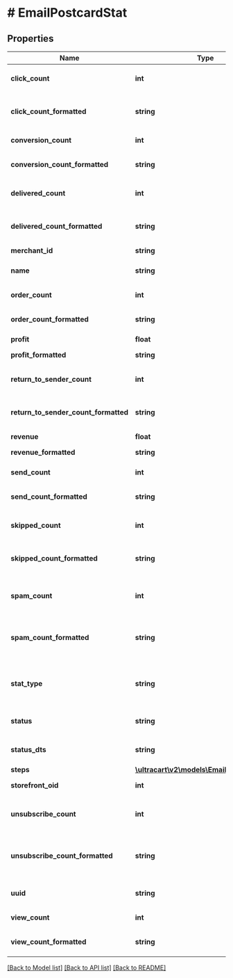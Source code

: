 # # EmailPostcardStat

## Properties

Name | Type | Description | Notes
------------ | ------------- | ------------- | -------------
**click_count** | **int** | Count of clicked emails | [optional]
**click_count_formatted** | **string** | Count of clicked emails, formatted | [optional]
**conversion_count** | **int** | Count of conversions | [optional]
**conversion_count_formatted** | **string** | Count of conversions, formatted | [optional]
**delivered_count** | **int** | Count of delivered emails | [optional]
**delivered_count_formatted** | **string** | Count of delivered emails, formatted | [optional]
**merchant_id** | **string** | Merchant ID | [optional]
**name** | **string** | List or segment name | [optional]
**order_count** | **int** | Count of orders | [optional]
**order_count_formatted** | **string** | Count of orders, formatted | [optional]
**profit** | **float** | Profit | [optional]
**profit_formatted** | **string** | Profit, formatted | [optional]
**return_to_sender_count** | **int** | Count of return to sender | [optional]
**return_to_sender_count_formatted** | **string** | Count of return to sender, formatted | [optional]
**revenue** | **float** | Revenue | [optional]
**revenue_formatted** | **string** | Revenue, formatted | [optional]
**send_count** | **int** | Count of emails sent | [optional]
**send_count_formatted** | **string** | Count of emails sent, formatted | [optional]
**skipped_count** | **int** | Count of skipped emails | [optional]
**skipped_count_formatted** | **string** | Count of skipped emails, formatted | [optional]
**spam_count** | **int** | Count of emails classified as spam | [optional]
**spam_count_formatted** | **string** | Count of emails classified as spam, formatted | [optional]
**stat_type** | **string** | Campaign, Flow or None (for anything else) | [optional]
**status** | **string** | Status of campaign or flow | [optional]
**status_dts** | **string** | Status dts of campaign or flow | [optional]
**steps** | [**\ultracart\v2\models\EmailPostcardStat[]**](EmailPostcardStat.md) |  | [optional]
**storefront_oid** | **int** | Storefront oid | [optional]
**unsubscribe_count** | **int** | Count of emails classified as unsubscribe | [optional]
**unsubscribe_count_formatted** | **string** | Count of emails classified as unsubscribe, formatted | [optional]
**uuid** | **string** | List or segment uuid | [optional]
**view_count** | **int** | Count of views | [optional]
**view_count_formatted** | **string** | Count of views, formatted | [optional]

[[Back to Model list]](../../README.md#models) [[Back to API list]](../../README.md#endpoints) [[Back to README]](../../README.md)
